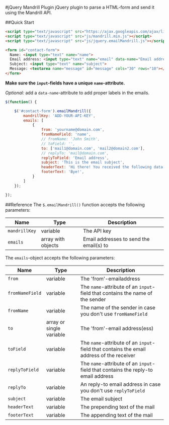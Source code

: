 #jQuery Mandrill Plugin
jQuery plugin to parse a HTML-form and send it using the Mandrill API.

##Quick Start
```html
<script type="text/javascript" src="https://ajax.googleapis.com/ajax/libs/jquery/1.11.1/jquery.min.js"></script>
<script type="text/javascript" src="js/mandrill.min.js"></script>
<script type="text/javascript" src="js/jquery.emailMandrill.js"></script>
```

```html
<form id="contact-form">
  Name: <input type="text" name="name">
  Email address: <input type="text" name="email" data-name="Email address">
  Subject: <input type="text" name="subject">
  Message: <textarea name="message" id="message" cols="30" rows="10"></textarea>
</form>
```
**Make sure the `input`-fields have a unique `name`-attribute.**

*Optional:* add a `data-name`-attribute to add proper labels in the emails.


```js
$(function() {

    $('#contact-form').emailMandrill({
        mandrillKey: 'ADD-YOUR-API-KEY',
        emails: [
            {
                from: 'yourname@domain.com',
                fromNameField: 'name',
                // fromName: 'John Smith',
                // toField: '',
                to: ['mail1@domain.com', 'mail2@domain2.com'],
                // replyTo: 'mail@domain.com',
                replyToField: 'Email address',
                subject: 'This is the email subject',
                headerText: 'Hi there! You received the following data:',
                footerText: 'Bye!',
            }
        ]
    });

});
```

##Reference
The `$.emailMandrill()` function accepts the following parameters:

| Name            | Type        | Description | 
| --------------- | ----------- | ----------- | 
| `mandrillKey`   | variable    | The API key |
| `emails`        | array with objects | Email addresses to send the email(s) to |

The `emails`-object accepts the following parameters:

| Name            | Type                    | Description              |
| --------------- | ----------------------- | ------------------------ |
| `from`          | variable                | The 'from'-emailaddress  |
| `fromNameField` | variable                | The `name`-attribute of an `input`-field that contains the name of the sender |
| `fromName`      | variable                | The name of the sender in case you don't use `fromNameField` |
| `to`            | array or single variable| The 'from'-email address(ess)  |
| `toField`       | variable                | The `name`-attribute of an `input`-field that contains the email address of the receiver |
| `replyToField`  | variable                | The `name`-attribute of an `input`-field that contains the reply-to email address |
| `replyTo`       | variable                | An reply-to email address in case you don't use `replyToField` |
| `subject`       | variable                | The email subject |
| `headerText`    | variable                | The prepending text of the mail |
| `footerText`    | variable                | The appending text of the mail |